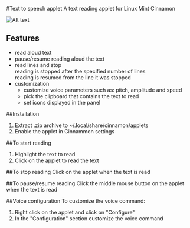 #Text to speech applet
A text reading applet for Linux Mint Cinnamon

![Alt text](../master/screenshots/reading_small.png "Text to speech applet")

## Features
* read aloud text
* pause/resume reading aloud the text
* read lines and stop  
  reading is stopped after the specified number of lines  
  reading is resumed from the line it was stopped  
* customization
  * customize voice parameters such as: pitch, amplitude and speed
  * pick the clipboard that contains the text to read
  * set icons displayed in the panel

##Installation
1. Extract .zip archive to ~/.local/share/cinnamon/applets
2. Enable the applet in Cinnammon settings

##To start reading
1. Highlight the text to read
2. Click on the applet to read the text

##To stop reading
Click on the applet when the text is read

##To pause/resume reading
Click the middle mouse button on the applet when the text is read

##Voice configuration
To customize the voice command:  
  
1. Right click on the applet and click on "Configure"
2. In the "Configuration" section customize the voice command

